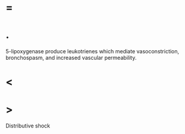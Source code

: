 # =

# .

5-lipoxygenase produce leukotrienes which mediate vasoconstriction, bronchospasm, and increased vascular permeability.

# <

# >

Distributive shock
